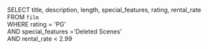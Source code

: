 SELECT title, description, length, special_features, rating, rental_rate  
FROM `film`   
WHERE rating = 'PG'  
AND special_features ='Deleted Scenes'  
AND rental_rate < 2.99